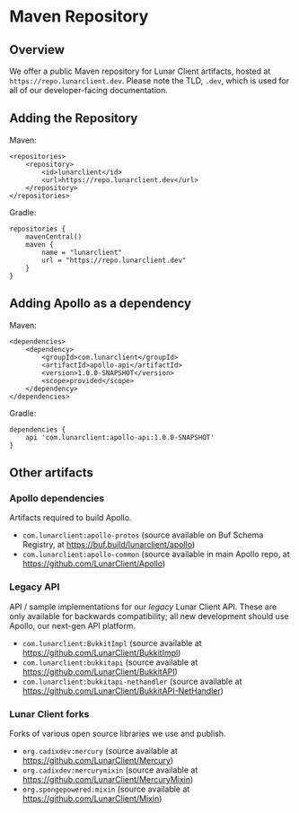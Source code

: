 # Maven Repository

## Overview
We offer a public Maven repository for Lunar Client artifacts, hosted at `https://repo.lunarclient.dev`. Please note the TLD, `.dev`, which is used for all of our developer-facing documentation.

## Adding the Repository

Maven:
```Maven POM
<repositories>
    <repository>
        <id>lunarclient</id>
        <url>https://repo.lunarclient.dev</url>
    </repository>
</repositories>
```

Gradle:
```Gradle
repositories {
    mavenCentral()
    maven {
        name = "lunarclient"
        url = "https://repo.lunarclient.dev"
    }
}
```

## Adding Apollo as a dependency

Maven:
```Maven POM
<dependencies>
    <dependency>
        <groupId>com.lunarclient</groupId>
        <artifactId>apollo-api</artifactId>
        <version>1.0.0-SNAPSHOT</version>
        <scope>provided</scope>
    </dependency>
</dependencies>
```

Gradle:
```Gradle
dependencies {
    api 'com.lunarclient:apollo-api:1.0.0-SNAPSHOT'
}
```

## Other artifacts

### Apollo dependencies
Artifacts required to build Apollo.

* `com.lunarclient:apollo-protos` (source available on Buf Schema Registry, at https://buf.build/lunarclient/apollo)
* `com.lunarclient:apollo-common` (source available in main Apollo repo, at https://github.com/LunarClient/Apollo)

### Legacy API
API / sample implementations for our *legacy* Lunar Client API. These are only available for backwards compatibility; all new development should use Apollo, our next-gen API platform.

* `com.lunarclient:BukkitImpl` (source available at https://github.com/LunarClient/BukkitImpl)
* `com.lunarclient:bukkitapi` (source available at https://github.com/LunarClient/BukkitAPI)
* `com.lunarclient:bukkitapi-nethandler` (source available at https://github.com/LunarClient/BukkitAPI-NetHandler)

### Lunar Client forks
Forks of various open source libraries we use and publish.

* `org.cadixdev:mercury` (source available at https://github.com/LunarClient/Mercury)
* `org.cadixdev:mercurymixin` (source available at https://github.com/LunarClient/MercuryMixin)
* `org.spongepowered:mixin` (source available at https://github.com/LunarClient/Mixin)

